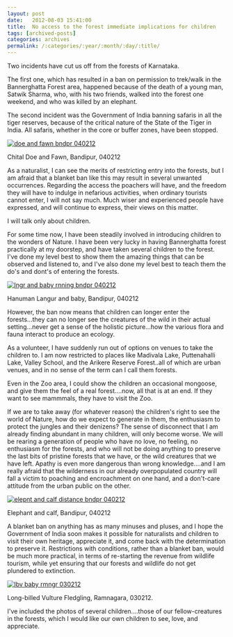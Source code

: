 ```yaml
---
layout: post
date:	2012-08-03 15:41:00
title:  No access to the forest immediate implications for children
tags: [archived-posts]
categories: archives
permalink: /:categories/:year/:month/:day/:title/
---
```

Two incidents have cut us off from the forests of Karnataka.

The first one, which has resulted in a ban on permission to trek/walk in the Bannerghatta Forest area, happened because of the death of a young man, Satwik Sharma, who, with his two friends, walked into the forest one weekend, and who was killed by an elephant.

The second incident was the Government of India banning safaris in all the tiger reserves, because of the critical nature of the State of the Tiger in India. All safaris, whether in the core or buffer zones, have been stopped.


<a href="http://s1264.photobucket.com/albums/jj483/mnypx/?action=view&amp;current=IMG_3263.jpg" target="_blank"><img src="http://i1264.photobucket.com/albums/jj483/mnypx/IMG_3263.jpg" border="0" alt="doe and fawn bndpr 040212"></a>

Chital Doe and Fawn, Bandipur, 040212

As a naturalist, I can see the merits of restricting entry into the forests, but I am afraid that a blanket ban like this may result in several unwanted occurrences. Regarding the access the poachers will have, and the freedom they will have to indulge in nefarious activities,  when ordinary tourists cannot enter, I will not say much. Much wiser and experienced people have expressed, and will continue to express, their views on this matter. 

I will talk only about children.

For some time now, I have been steadily involved in introducing children to the wonders of Nature. I have been very lucky in having Bannerghatta forest practically at my doorstep, and have taken several children to the forest. I've done my level best to show them the amazing things that can be observed and listened to, and I've also done my level best to teach them the do's and dont's of entering the forests.


<a href="http://s1264.photobucket.com/albums/jj483/mnypx/?action=view&amp;current=IMG_3317.jpg" target="_blank"><img src="http://i1264.photobucket.com/albums/jj483/mnypx/IMG_3317.jpg" border="0" alt="lngr and baby rnning bndpr 040212"></a>


Hanuman Langur and baby, Bandipur, 040212

However, the ban now means that children can longer enter the forests...they can no longer see the creatures of the wild in their actual setting...never get a sense of the holistic picture...how the various flora and fauna interact to produce an ecology. 

As a volunteer, I have suddenly run out of options on venues to take the children to. I am now restricted to places like Madivala Lake, Puttenahalli Lake, Valley School, and the Arikere Reserve Forest..all of which are urban venues, and in no sense of the term can I call them forests. 

Even in the Zoo area, I could show the children an occasional mongoose, and give them the feel of a real forest....now, all that is at an end. If they want to see mammmals, they have to visit the Zoo.

If we are to take away (for whatever reason) the children's right to see the world of Nature, how do we expect to generate in them, the enthusiasm to protect the jungles and their denizens? The sense of disconnect that I am already finding abundant in many children, will only become worse. We will be rearing a generation of people who have no love, no feeling, no enthusiasm for the forests, and who will not be doing anything to preserve the last bits of pristine forests that we have, or the wild creatures that we have left. Apathy is even more dangerous than wrong knowledge....and I am really afraid that the wilderness in our already overpopulated country will fall a victim to poaching and encroachment on one hand, and a don't-care attitude from the urban public on the other.


<a href="http://s1264.photobucket.com/albums/jj483/mnypx/?action=view&amp;current=IMG_3359.jpg" target="_blank"><img src="http://i1264.photobucket.com/albums/jj483/mnypx/IMG_3359.jpg" border="0" alt="elepnt and calf distance bndpr 040212"></a>

Elephant and calf, Bandipur, 040212

A blanket ban on anything has as many minuses and pluses, and I hope the Government of India soon makes it possible for naturalists and children to visit their own heritage, appreciate it, and come back with the determination to preserve it. Restrictions with conditions, rather than a blanket ban, would be much more practical, in terms of re-starting the revenue from wildlife tourism, while yet ensuring that our forests and wildlife do not get plundered to extinction.


<a href="http://s1264.photobucket.com/albums/jj483/mnypx/?action=view&amp;current=IMG_3151-1.jpg" target="_blank"><img src="http://i1264.photobucket.com/albums/jj483/mnypx/IMG_3151-1.jpg" border="0" alt="lbv baby rmngr 030212"></a>


Long-billed Vulture Fledgling, Ramnagara, 030212.

I've included the photos of several children....those of our fellow-creatures in the forests, which I would like our own children to see, love, and appreciate.
